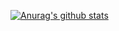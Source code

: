 [![Anurag's github stats](https://github-readme-stats.vercel.app/api?username=LeoDalcegio)](https://github.com/anuraghazra/github-readme-stats)
